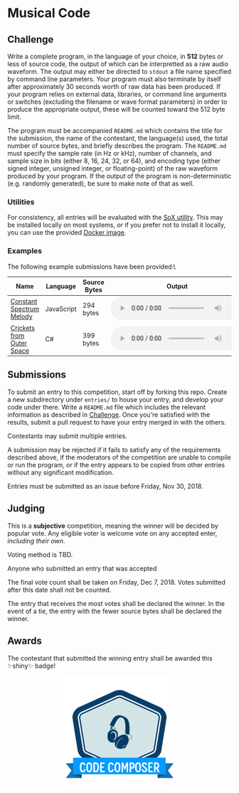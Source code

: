 # Musical Code

## Challenge

Write a complete program, in the language of your choice, in **512** bytes or less of source code, the output of which can be interpretted as a raw audio waveform. The output may either be directed to `stdout` a file name specified by command line parameters. Your program must also terminate by itself after approximately 30 seconds worth of raw data has been produced. If your program relies on external data, libraries, or command line arguments or switches (excluding the filename or wave format parameters) in order to produce the appropriate output, these will be counted toward the 512 byte limit.

The program must be accompanied `README.md` which contains the title for the submission, the name of the contestant, the language(s) used, the total number of source bytes, and briefly describes the program. The `README.md` must specify the sample rate (in Hz or kHz), number of channels, and sample size in bits (either 8, 16, 24, 32, or 64), and encoding type (either signed integer, unsigned integer, or floating-point) of the raw waveform produced by your program. If the output of the program is non-deterministic (e.g. randomly generated), be sure to make note of that as well.

### Utilities

For consistency, all entries will be evaluated with the [SoX utility](http://sox.sourceforge.net/). This may be installed locally on most systems, *or* if you prefer not to install it locally, you can use the provided [Docker image](util/sox/README.md).

### Examples

The following example submissions have been provided:\

| Name | Language | Source Bytes | Output |
|-|-|-|-|
| [Constant Spectrum Melody](examples/js/README.md) | JavaScript | 294 bytes |<audio controls src="examples/js/out.ogg"></audio> |
| [Crickets from Outer Space](examples/cs/README.md) | C# | 399 bytes | <audio controls src="examples/cs/out.ogg"></audio> |

## Submissions

To submit an entry to this competition, start off by forking this repo. Create a new subdirectory under `entries/` to house your entry, and develop your code under there. Write a `README.md` file which includes the relevant information as described in [Challenge](#Challenge). Once you're satisfied with the results, submit a pull request to have your entry merged in with the others.

Contestants may submit multiple entries.

A submission may be rejected if it fails to satisfy any of the requirements described above, if the moderators of the competition are unable to compile or run the program, or if the entry appears to be copied from other entries without any significant modification. 

Entries must be submitted as an issue before Friday, Nov 30, 2018.

## Judging

This is a **subjective** competition, meaning the winner will be decided by popular vote. Any eligible voter is welcome vote on any accepted enter, *including their own*. 

Voting method is TBD.

Anyone who submitted an entry that was accepted 

The final vote count shall be taken on Friday, Dec 7, 2018. Votes submitted after this date shall not be counted.

The entry that receives the most votes shall be declared the winner. In the event of a tie, the entry with the fewer source bytes shall be declared the winner.

## Awards

The contestant that submitted the winning entry shall be awarded this :sparkles:shiny:sparkles: badge!

<p align="center">
  <img alt="badge" src="badge-preview.png">
</p>